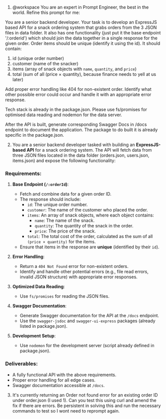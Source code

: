 1. @workspace You are an expert in Prompt Engineer, the best in the world. Refine this prompt for me:

You are a senior backend developer. Your task is to develop an ExpressJS based API for a snack ordering system that grabs orders from the 3 JSON files in data folder. It also has one functionality (just put it the base endpoint '/:orderid') which should join the data together in a single response for the given order. Order items should be unique (identify it using the id). It should contain:

1. id (unique order number)
2. customer (name of the snacker)
3. items (array of snack objects with `name`, `quantity`, and `price`)
4. total (sum of all (price × quantity), because finance needs to yell at us later)

Add proper error handling like 404 for non-existent order. Identify what other possible error could occur and handle it with an appropriate error response.

Tech stack is already in the package.json. Please use fs/promises for optimised data reading and nodemon for the data server.

After the API is built, generate corresponding Swagger Docs in /docs endpoint to document the application. The package to do built it is already specific in the package.json.

2. You are a senior backend developer tasked with building an **ExpressJS-based API** for a snack ordering system. The API will fetch data from three JSON files located in the data folder (orders.json, users.json, items.json) and expose the following functionality:

### Requirements:

1. **Base Endpoint (`/:orderId`)**:

   - Fetch and combine data for a given order ID.
   - The response should include:
     - `id`: The unique order number.
     - `customer`: The name of the customer who placed the order.
     - `items`: An array of snack objects, where each object contains:
       - `name`: The name of the snack.
       - `quantity`: The quantity of the snack in the order.
       - `price`: The price of the snack.
     - `total`: The total cost of the order, calculated as the sum of all `(price × quantity)` for the items.
   - Ensure that items in the response are **unique** (identified by their `id`).

2. **Error Handling**:

   - Return a `404 Not Found` error for non-existent orders.
   - Identify and handle other potential errors (e.g., file read errors, invalid JSON structure) with appropriate error responses.

3. **Optimized Data Reading**:

   - Use `fs/promises` for reading the JSON files.

4. **Swagger Documentation**:

   - Generate Swagger documentation for the API at the `/docs` endpoint.
   - Use the `swagger-jsdoc` and `swagger-ui-express` packages (already listed in package.json).

5. **Development Setup**:
   - Use `nodemon` for the development server (script already defined in package.json).

### Deliverables:

- A fully functional API with the above requirements.
- Proper error handling for all edge cases.
- Swagger documentation accessible at `/docs`.

3. It's currently returning an Order not found error for an existing order ID under order.json (I used 1). Can you test this using curl and amend the fix if there are errors. Be persistent in solving this and run the necessary commands to test so I wont need to reprompt again.
